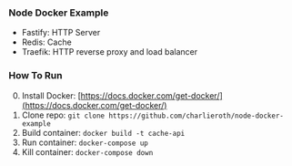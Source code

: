 ### Node Docker Example

- Fastify: HTTP Server
- Redis: Cache
- Traefik: HTTP reverse proxy and load balancer

### How To Run

0. Install Docker: [https://docs.docker.com/get-docker/](https://docs.docker.com/get-docker/)
1. Clone repo: `git clone https://github.com/charlieroth/node-docker-example`
2. Build container: `docker build -t cache-api`
3. Run container: `docker-compose up`
4. Kill container: `docker-compose down`
